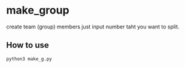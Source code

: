 # make_group
create team (group) members just input number taht you want to split.

## How to use
`python3 make_g.py`

